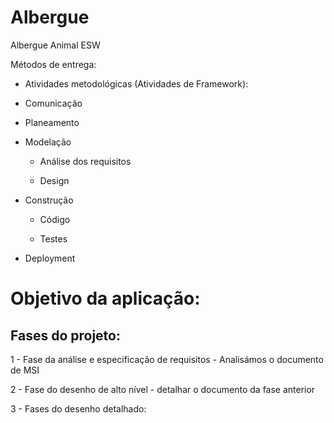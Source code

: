 # Albergue
Albergue Animal ESW

Métodos de entrega:  

* Atividades metodológicas (Atividades de Framework): 

* Comunicação 

* Planeamento 

* Modelação 

    * Análise dos requisitos 

    * Design 

* Construção 

    * Código 

    * Testes 

* Deployment 

 
# Objetivo da aplicação:  

## Fases do projeto: 

1 - Fase da análise e especificação de requisitos - Analisámos o documento de MSI  

2 - Fase do desenho de alto nível - detalhar o documento da fase anterior
              
 3 - Fases do desenho detalhado:  

 

